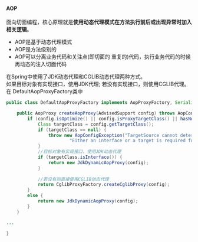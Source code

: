 
#### AOP
面向切面编程，核心原理就是**使用动态代理模式在方法执行前后或出现异常时加入相关逻辑**。
* AOP是基于动态代理模式
* AOP是方法级别的
* AOP可以分离业务代码和关注点(即切面的 重复的)代码，执行业务代码的时候再动态的注入切面代码  
  
在Spring中使用了JDK动态代理和CGLIB动态代理两种方式。  
如果目标对象有实现接口，使用JDK代理; 若没有实现接口，则使用CGLIB代理。在
DefaultAopProxyFactory类中  
```java
public class DefaultAopProxyFactory implements AopProxyFactory, Serializable {

	public AopProxy createAopProxy(AdvisedSupport config) throws AopConfigException {
		if (config.isOptimize() || config.isProxyTargetClass() || hasNoUserSuppliedProxyInterfaces(config)) {
			Class targetClass = config.getTargetClass();
			if (targetClass == null) {
				throw new AopConfigException("TargetSource cannot determine target class: " +
						"Either an interface or a target is required for proxy creation.");
			}
			//目标对象有实现接口，使用JDK动态代理
			if (targetClass.isInterface()) {
				return new JdkDynamicAopProxy(config);
			}
			
			//若没有则直接使用CGLIB动态代理
			return CglibProxyFactory.createCglibProxy(config);
		}
		else {
			return new JdkDynamicAopProxy(config);
		}
	}

...
	
}	
```
